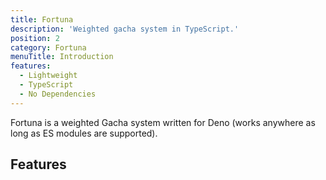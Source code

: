 ```yaml
---
title: Fortuna
description: 'Weighted gacha system in TypeScript.'
position: 2
category: Fortuna
menuTitle: Introduction
features:
  - Lightweight
  - TypeScript
  - No Dependencies
---
```


Fortuna is a weighted Gacha system written for Deno (works anywhere as long as
ES modules are supported).

## Features

<list :items="features"></list>

